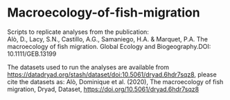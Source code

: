 # Macroecology-of-fish-migration
Scripts to replicate analyses from the publication:  
Alò, D., Lacy, S.N., Castillo, A.G., Samaniego, H.A. & Marquet, P.A. The macroecology of fish migration. Global Ecology and Biogeography.DOI: 10.1111/GEB.13199

The datasets used to run the analyses are available from https://datadryad.org/stash/dataset/doi:10.5061/dryad.6hdr7sqz8, please cite the datasets as:
Alò, Dominique et al. (2020), The macroecology of fish migration, Dryad, Dataset, https://doi.org/10.5061/dryad.6hdr7sqz8

